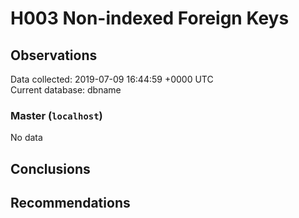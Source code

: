 # H003 Non-indexed Foreign Keys #

## Observations ##
Data collected: 2019-07-09 16:44:59 +0000 UTC  
Current database: dbname  

### Master (`localhost`) ###


No data


## Conclusions ##


## Recommendations ##

